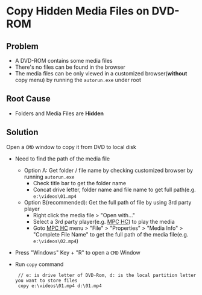 # Copy Hidden Media Files on DVD-ROM

## Problem
* A DVD-ROM contains some media files
* There's no files can be found in the browser
* The media files can be only viewed in a customized browser(**without** copy menu) by running the `autorun.exe` under root


## Root Cause
* Folders and Media Files are **Hidden**

## Solution
Open a `CMD` window to copy it from DVD to local disk

* Need to find the path of the media file
  * Option A: Get folder / file name by checking customized browser by running `autorun.exe`
    * Check title bar to get the folder name
    * Concat drive letter, folder name and file name to get full path(e.g. `e:\videos\01.mp4`
  * Option B(recommended): Get the full path of file by using 3rd party player
    * Right click the media file > "Open with..."
    * Select a 3rd party player(e.g. [MPC HC](https://mpc-hc.org/))  to play the media
    * Goto [MPC HC](https://mpc-hc.org/) menu > "File" > "Properties" > "Media Info" > "Complete File Name" to get the full path of the media file(e.g. `e:\videos\02.mp4`)
* Press "Windows" Key + "R" to open a `CMD` Window
* Run `copy` command
   
       // e: is drive letter of DVD-Rom, d: is the local partition letter you want to store files
       copy e:\videos\01.mp4 d:\01.mp4

